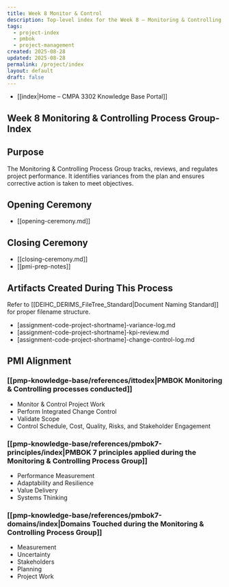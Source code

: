 ```yaml
---
title: Week 8 Monitor & Control
description: Top-level index for the Week 8 – Monitoring & Controlling Process Group
tags:
  - project-index
  - pmbok
  - project-management
created: 2025-08-28
updated: 2025-08-28
permalink: /project/index
layout: default
draft: false
---
```

- [[index|Home – CMPA 3302 Knowledge Base Portal]]
## Week 8 Monitoring & Controlling Process Group-Index

## Purpose
The Monitoring & Controlling Process Group tracks, reviews, and regulates project performance. It identifies variances from the plan and ensures corrective action is taken to meet objectives.

## Opening Ceremony
- [[opening-ceremony.md]]

## Closing Ceremony
- [[closing-ceremony.md]]
- [[pmi-prep-notes]]

## Artifacts Created During This Process
Refer to [[DEIHC_DERIMS_FileTree_Standard|Document Naming Standard]] for proper filename structure.

- [assignment-code-project-shortname]-variance-log.md
- [assignment-code-project-shortname]-kpi-review.md
- [assignment-code-project-shortname]-change-control-log.md

## PMI Alignment

### [[pmp-knowledge-base/references/ittodex|PMBOK Monitoring & Controlling processes conducted]]
- Monitor & Control Project Work
- Perform Integrated Change Control
- Validate Scope
- Control Schedule, Cost, Quality, Risks, and Stakeholder Engagement

### [[pmp-knowledge-base/references/pmbok7-principles/index|PMBOK 7 principles applied during the Monitoring & Controlling Process Group]]
- Performance Measurement  
- Adaptability and Resilience  
- Value Delivery  
- Systems Thinking  

### [[pmp-knowledge-base/references/pmbok7-domains/index|Domains Touched during the Monitoring & Controlling Process Group]]
- Measurement  
- Uncertainty  
- Stakeholders  
- Planning  
- Project Work
